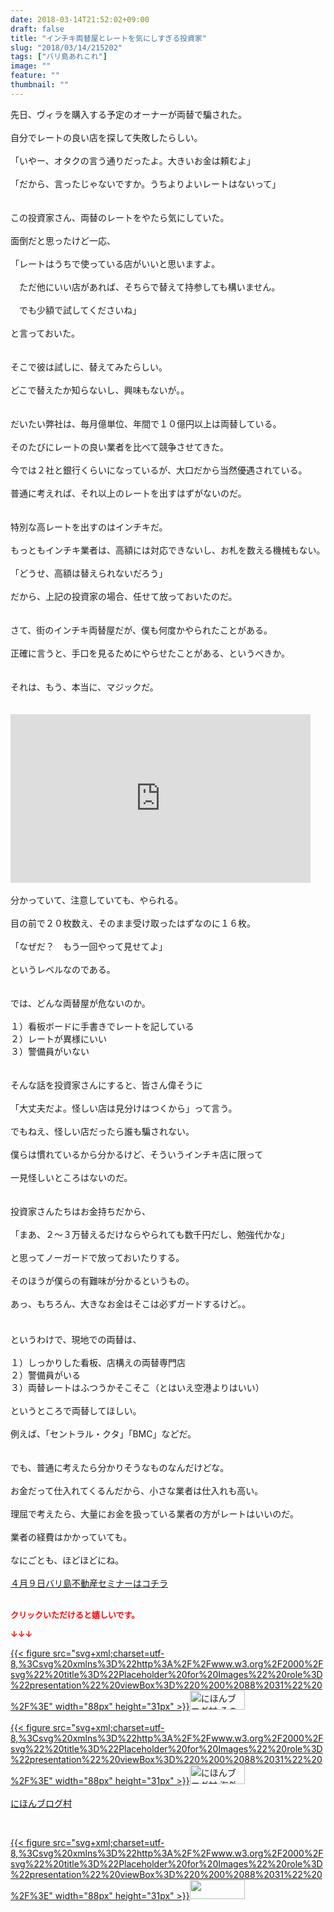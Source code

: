 ```yaml
---
date: 2018-03-14T21:52:02+09:00
draft: false
title: "インチキ両替屋とレートを気にしすぎる投資家"
slug: "2018/03/14/215202"
tags: ["バリ島あれこれ"]
image: ""
feature: ""
thumbnail: ""
---
```

先日、ヴィラを購入する予定のオーナーが両替で騙された。<br/><br/>自分でレートの良い店を探して失敗したらしい。<br/><br/>「いやー、オタクの言う通りだったよ。大きいお金は頼むよ」<br/><br/>「だから、言ったじゃないですか。うちよりよいレートはないって」<br/><br/><br/>この投資家さん、両替のレートをやたら気にしていた。<br/><br/>面倒だと思ったけど一応、<br/><br/>「レートはうちで使っている店がいいと思いますよ。<br/><br/>　ただ他にいい店があれば、そちらで替えて持参しても構いません。<br/><br/>　でも少額で試してくださいね」<br/><br/>と言っておいた。<br/><br/><br/>そこで彼は試しに、替えてみたらしい。<br/><br/>どこで替えたか知らないし、興味もないが。。<br/><br/><br/>だいたい弊社は、毎月億単位、年間で１０億円以上は両替している。<br/><br/>そのたびにレートの良い業者を比べて競争させてきた。<br/><br/>今では２社と銀行くらいになっているが、大口だから当然優遇されている。<br/><br/>普通に考えれば、それ以上のレートを出すはずがないのだ。<br/><br/><br/>特別な高レートを出すのはインチキだ。<br/><br/>もっともインチキ業者は、高額には対応できないし、お札を数える機械もない。<br/><br/>「どうせ、高額は替えられないだろう」<br/><br/>だから、上記の投資家の場合、任せて放っておいたのだ。<br/><br/><br/>さて、街のインチキ両替屋だが、僕も何度かやられたことがある。<br/><br/>正確に言うと、手口を見るためにやらせたことがある、というべきか。<br/><br/><br/>それは、もう、本当に、マジックだ。<br/><br/><br/><iframe width="480" height="270" src="https://www.youtube.com/embed/6AKXqTL5YJE?enablejsapi=1&amp;origin=https%3A%2F%2Fameblo.jp" frameborder="0" allow="autoplay; encrypted-media" allowfullscreen="" data-amb-layout="fill-width" title="動画"></iframe><br/><br/>分かっていて、注意していても、やられる。<br/><br/>目の前で２０枚数え、そのまま受け取ったはずなのに１６枚。<br/><br/>「なぜだ？　もう一回やって見せてよ」<br/><br/>というレベルなのである。<br/><br/><br/>では、どんな両替屋が危ないのか。<br/><br/>１）看板ボードに手書きでレートを記している<br/>２）レートが異様にいい<br/>３）警備員がいない<br/><br/><br/>そんな話を投資家さんにすると、皆さん偉そうに<br/><br/>「大丈夫だよ。怪しい店は見分けはつくから」って言う。<br/><br/>でもねえ、怪しい店だったら誰も騙されない。<br/><br/>僕らは慣れているから分かるけど、そういうインチキ店に限って<br/><br/>一見怪しいところはないのだ。<br/><br/><br/>投資家さんたちはお金持ちだから、<br/><br/>「まあ、２～３万替えるだけならやられても数千円だし、勉強代かな」<br/><br/>と思ってノーガードで放っておいたりする。<br/><br/>そのほうが僕らの有難味が分かるというもの。<br/><br/>あっ、もちろん、大きなお金はそこは必ずガードするけど。。<br/>　<br/><br/>というわけで、現地での両替は、<br/><br/>１）しっかりした看板、店構えの両替専門店<br/>２）警備員がいる<br/>３）両替レートはふつうかそこそこ（とはいえ空港よりはいい）<br/><br/>というところで両替してほしい。<br/><br/>例えば、「セントラル・クタ」「BMC」などだ。<br/><br/><br/>でも、普通に考えたら分かりそうなものなんだけどな。<br/><br/>お金だって仕入れてくるんだから、小さな業者は仕入れも高い。<br/><br/>理屈で考えたら、大量にお金を扱っている業者の方がレートはいいのだ。<br/><br/>業者の経費はかかっていても。<br/><br/>なにごとも、ほどほどにね。<br/><br/><a href="iin.co.jp" target="_blank">４月９日バリ島不動産セミナーはコチラ</a><br/><br/><p><font color="#ff0000" size="2"><strong>クリックいただけると嬉しいです。</strong></font></p><p><font color="#ff0000" size="2"><strong>↓↓↓</strong></font></p><p><a href="ranking.html?p_cid=01260127" id="&amp;blogmura_banner" target="_blank">{{< figure src="svg+xml;charset=utf-8,%3Csvg%20xmlns%3D%22http%3A%2F%2Fwww.w3.org%2F2000%2Fsvg%22%20title%3D%22Placeholder%20for%20Images%22%20role%3D%22presentation%22%20viewBox%3D%220%200%2088%2031%22%20%2F%3E" width="88px" height="31px" >}}<noscript><img alt="にほんブログ村 その他生活ブログ 不動産投資へ" border="0" height="31" src="https://img-proxy.blog-video.jp/images?url=http%3A%2F%2Flife.blogmura.com%2Fhudousantoushi%2Fimg%2Fhudousantoushi88_31.gif" width="88"></noscript></a><br/><br/><a href="ranking.html?p_cid=01260127" target="_blank">{{< figure src="svg+xml;charset=utf-8,%3Csvg%20xmlns%3D%22http%3A%2F%2Fwww.w3.org%2F2000%2Fsvg%22%20title%3D%22Placeholder%20for%20Images%22%20role%3D%22presentation%22%20viewBox%3D%220%200%2088%2031%22%20%2F%3E" width="88px" height="31px" >}}<noscript><img alt="にほんブログ村 海外生活ブログ バリ島情報へ" border="0" height="31" src="https://img-proxy.blog-video.jp/images?url=http%3A%2F%2Foverseas.blogmura.com%2Fbali%2Fimg%2Fbali88_31.gif" width="88"></noscript></a><br/><br/><a href="ranking.html?p_cid=01260127" target="_blank">にほんブログ村</a></p><br/><p><a href="link.php?1804582" title="人気ブログランキングへ">{{< figure src="svg+xml;charset=utf-8,%3Csvg%20xmlns%3D%22http%3A%2F%2Fwww.w3.org%2F2000%2Fsvg%22%20title%3D%22Placeholder%20for%20Images%22%20role%3D%22presentation%22%20viewBox%3D%220%200%2088%2031%22%20%2F%3E" width="88px" height="31px" >}}<noscript><img border="0" height="31" src="https://blog.with2.net/img/banner/banner_22.gif" width="88"></noscript></a></p><br/><p> </p><br/>

